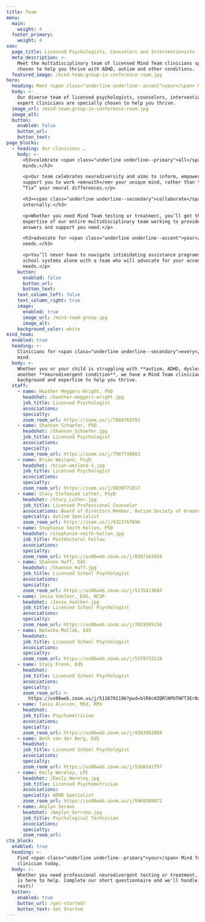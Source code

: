 ```yaml
---
title: Team
menu:
  main:
    weight: 4
  footer_primary:
    weight: 4
seo:
  page_title: Licensed Psychologists, Counselors and Interventionists
  meta_description: >-
    Meet the multidisciplinary team of licensed Mind Team clinicians specially
    chosen to help you thrive with ADHD, autism and other conditions.
  featured_image: /mind-team-group-in-conference-room.jpg
hero:
  heading: Meet <span class="underline underline--accent">your</span> Mind Team.
  body: >-
    Our diverse team of licensed psychologists, counselors, interventionists and
    expert clinicians are specially chosen to help you thrive.
  image_url: /mind-team-group-in-conference-room.jpg
  image_alt:
  button:
    enabled: false
    button_url:
    button_text:
page_blocks:
  - heading: Our clinicians …
    body: >-
      <h3>celebrate <span class="underline underline--primary">all</span>
      minds.</h3>

      <p>Our team celebrates neurodiversity and aims to inform, empower and
      support you to work <em>with</em> your unique mind, rather than trying to
      “fix” your neural differences.</p>

      <h3><span class="underline underline--secondary">collaborate</span>
      internally.</h3>

      <p>Whether you need Mind Team testing or treatment, you’ll get the
      expertise of our entire multidisciplinary team working to provide the
      answers and support you need.</p>

      <h3>advocate for <span class="underline underline--accent">your</span>
      needs.</h3>

      <p>You’ll never have to navigate intimidating assistance programs or
      school systems alone with a team who will advocate for your accommodation
      needs.</p>
    button:
      enabled: false
      button_url:
      button_text:
    text_column_left: false
    text_column_right: true
    image:
      enabled: true
      image_url: /mind-team-group.jpg
      image_alt:
    background_color: white
mind_team:
  enabled: true
  heading: >-
    Clinicians for <span class="underline underline--secondary">every</span>
    mind.
  body: >-
    Whether you or your child is struggling with **autism, ADHD, dyslexia** or
    another **neurodivergent condition**, we have a Mind Team clinician with the
    background and expertise to help you thrive.
  staff:
    - name: Heather Meggers-Wright, PhD
      headshot: /heather-meggers-wright.jpg
      job_title: Licensed Psychologist
      associations:
      specialty:
      zoom_room_url: https://zoom.us/j/7068769791
    - name: Shannon Schaefer, PhD
      headshot: /Shannon_Schaefer.jpg
      job_title: Licensed Psychologist
      associations:
      specialty:
      zoom_room_url: https://zoom.us/j/7907739883
    - name: Brian Weiland, PsyD
      headshot: /brian-weiland-1.jpg
      job_title: Licensed Psychologist
      associations:
      specialty:
      zoom_room_url: https://zoom.us/j/9839771017
    - name: Stacy Stefaniak Luther, PsyD
      headshot: /Stacy_Luther.jpg
      job_title: Licensed Professional Counselor
      associations: Board of Directors Member, Autism Society of Greater Wisconsin
      specialty: Autism Specialist
      zoom_room_url: https://zoom.us/j/8323767696
    - name: Stephanie Smith Kellen, PhD
      headshot: /stephanie-smith-kellen.jpg
      job_title: Postdoctoral Fellow
      associations:
      specialty:
      zoom_room_url: https://us06web.zoom.us/j/8387163858
    - name: Shannon Huff, EdS
      headshot: /Shannon_Huff.jpg
      job_title: Licensed School Psychologist
      associations:
      specialty:
      zoom_room_url: https://us06web.zoom.us/j/5135413683
    - name: Jessa Voelker, EdS, NCSP
      headshot: /Jessa_Voelker.jpg
      job_title: Licensed School Psychologist
      associations:
      specialty:
      zoom_room_url: https://us06web.zoom.us/j/7019595156
    - name: Natasha Mallak, EdS
      headshot:
      job_title: Licensed School Psychologist
      associations:
      specialty:
      zoom_room_url: https://us06web.zoom.us/j/5378752118
    - name: Stacy Fronk, EdS
      headshot:
      job_title: Licensed School Psychologist
      associations:
      specialty:
      zoom_room_url: >-
        https://us06web.zoom.us/j/5116701196?pwd=blR0cHZQRlNPbTNFT3ErNzV3bEo0UT09
    - name: Tania Alarcon, MEd, RPm
      headshot:
      job_title: Psychometrician
      associations:
      specialty:
      zoom_room_url: https://us06web.zoom.us/j/4383982069
    - name: Beth van der Berg, EdS
      headshot:
      job_title: Licensed School Psychologist
      associations:
      specialty:
      zoom_room_url: https://us06web.zoom.us/j/5268242757
    - name: Emily Wereley, LPC
      headshot: /Emily_Wereley.jpg
      job_title: Licensed Psychometrician
      associations:
      specialty: ADHD Specialist
      zoom_room_url: https://us06web.zoom.us/j/5968300872
    - name: Amylyn Serano
      headshot: /Amylyn_Serrano.jpg
      job_title: Psychological Technician
      associations:
      specialty:
      zoom_room_url:
cta_block:
  enabled: true
  heading: >-
    Find <span class="underline underline--primary">your</span> Mind Team
    clinician today.
  body: >-
    Whether you need professional neurodivergent testing or treatment, our team
    is here to help. Complete our short questionnaire and we'll handle the
    rest\!
  button:
    enabled: true
    button_url: /get-started/
    button_text: Get Started
---
```


